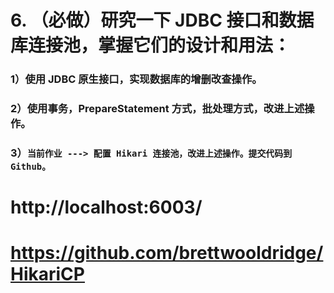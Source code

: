 # 6. （必做）研究一下 JDBC 接口和数据库连接池，掌握它们的设计和用法：
### 1）使用 JDBC 原生接口，实现数据库的增删改查操作。
### 2）使用事务，PrepareStatement 方式，批处理方式，改进上述操作。
### 3）`当前作业 ---> 配置 Hikari 连接池，改进上述操作。提交代码到 Github。`

# http://localhost:6003/

# https://github.com/brettwooldridge/HikariCP